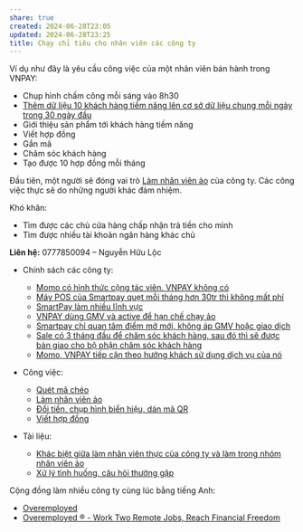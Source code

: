 ```yaml
---
share: true
created: 2024-06-28T23:05
updated: 2024-06-28T23:25
title: Chạy chỉ tiêu cho nhân viên các công ty
---
```


Ví dụ như đây là yêu cầu công việc của một nhân viên bán hành trong VNPAY:
- Chụp hình chấm công mỗi sáng vào 8h30
- [Thêm dữ liệu 10 khách hàng tiềm năng lên cơ sở dữ liệu chung mỗi ngày trong 30 ngày đầu](../../../Hi%E1%BB%83u%20bi%E1%BA%BFt%20s%C3%A2u/Trung%20gian%20thanh%20to%C3%A1n/L%E1%BB%A3i%20%C3%ADch,%20%C4%91%E1%BB%99ng%20c%C6%A1%20c%E1%BB%A7a%20c%C3%A1c%20b%C3%AAn/C%C3%B4ng%20ty%20kh%C3%B4ng%20quan%20t%C3%A2m%20d%E1%BB%AF%20li%E1%BB%87u%20c%E1%BB%ADa%20h%C3%A0ng%20do%20nh%C3%A2n%20vi%C3%AAn%20g%E1%BB%ADi%20v%E1%BB%81%20c%C3%B3%20b%E1%BB%8B%20tr%C3%B9ng%20l%E1%BA%B7p%20hay%20kh%C3%B4ng.md)
- Giới thiệu sản phẩm tới khách hàng tiềm năng
- Viết hợp đồng
- Gắn mã
- Chăm sóc khách hàng
- Tạo được 10 hợp đồng mỗi tháng

Đầu tiên, một người sẽ đóng vai trò [Làm nhân viên ảo](./C%C3%B4ng%20vi%E1%BB%87c/L%C3%A0m%20nh%C3%A2n%20vi%C3%AAn%20%E1%BA%A3o.md) của công ty. Các công việc thực sẽ do những người khác đảm nhiệm.

Khó khăn:
- Tìm được các chủ cửa hàng chấp nhận trả tiền cho mình
- Tìm được nhiều tài khoản ngân hàng khác chủ

**Liên hệ:** 0777850094 – Nguyễn Hữu Lộc

- Chính sách các công ty: 
    - [Momo có hình thức cộng tác viên. VNPAY không có](./Ch%C3%ADnh%20s%C3%A1ch%20c%C3%A1c%20c%C3%B4ng%20ty/Momo%20c%C3%B3%20h%C3%ACnh%20th%E1%BB%A9c%20c%E1%BB%99ng%20t%C3%A1c%20vi%C3%AAn.%20VNPAY%20kh%C3%B4ng%20c%C3%B3.md)
    - [Máy POS của Smartpay quẹt mỗi tháng hơn 30tr thì không mất phí](./Ch%C3%ADnh%20s%C3%A1ch%20c%C3%A1c%20c%C3%B4ng%20ty/M%C3%A1y%20POS%20c%E1%BB%A7a%20Smartpay%20qu%E1%BA%B9t%20m%E1%BB%97i%20th%C3%A1ng%20h%C6%A1n%2030tr%20th%C3%AC%20kh%C3%B4ng%20m%E1%BA%A5t%20ph%C3%AD.md)
    - [SmartPay làm nhiều lĩnh vực](./Ch%C3%ADnh%20s%C3%A1ch%20c%C3%A1c%20c%C3%B4ng%20ty/SmartPay%20l%C3%A0m%20nhi%E1%BB%81u%20l%C4%A9nh%20v%E1%BB%B1c.md)
    - [VNPAY dùng GMV và active để hạn chế chạy ảo](./Ch%C3%ADnh%20s%C3%A1ch%20c%C3%A1c%20c%C3%B4ng%20ty/VNPAY%20d%C3%B9ng%20GMV%20v%C3%A0%20active%20%C4%91%E1%BB%83%20h%E1%BA%A1n%20ch%E1%BA%BF%20ch%E1%BA%A1y%20%E1%BA%A3o.md)
    - [Smartpay chỉ quan tâm điểm mở mới, không áp GMV hoặc giao dịch](./Ch%C3%ADnh%20s%C3%A1ch%20c%C3%A1c%20c%C3%B4ng%20ty/Smartpay%20ch%E1%BB%89%20quan%20t%C3%A2m%20%C4%91i%E1%BB%83m%20m%E1%BB%9F%20m%E1%BB%9Bi,%20kh%C3%B4ng%20%C3%A1p%20GMV%20ho%E1%BA%B7c%20giao%20d%E1%BB%8Bch.md)
    - [Sale có 3 tháng đầu để chăm sóc khách hàng, sau đó thì sẽ được bàn giao cho bộ phận chăm sóc khách hàng](./Ch%C3%ADnh%20s%C3%A1ch%20c%C3%A1c%20c%C3%B4ng%20ty/Sale%20c%C3%B3%203%20th%C3%A1ng%20%C4%91%E1%BA%A7u%20%C4%91%E1%BB%83%20ch%C4%83m%20s%C3%B3c%20kh%C3%A1ch%20h%C3%A0ng,%20sau%20%C4%91%C3%B3%20th%C3%AC%20s%E1%BA%BD%20%C4%91%C6%B0%E1%BB%A3c%20b%C3%A0n%20giao%20cho%20b%E1%BB%99%20ph%E1%BA%ADn%20ch%C4%83m%20s%C3%B3c%20kh%C3%A1ch%20h%C3%A0ng.md)
    - [Momo, VNPAY tiếp cận theo hướng khách sử dụng dịch vụ của nó](./Ch%C3%ADnh%20s%C3%A1ch%20c%C3%A1c%20c%C3%B4ng%20ty/Momo,%20VNPAY%20ti%E1%BA%BFp%20c%E1%BA%ADn%20theo%20h%C6%B0%E1%BB%9Bng%20kh%C3%A1ch%20s%E1%BB%AD%20d%E1%BB%A5ng%20d%E1%BB%8Bch%20v%E1%BB%A5%20c%E1%BB%A7a%20n%C3%B3.md)

- Công việc: 
    - [Quét mã chéo](./C%C3%B4ng%20vi%E1%BB%87c/Qu%C3%A9t%20m%C3%A3%20ch%C3%A9o.md)
    - [Làm nhân viên ảo](./C%C3%B4ng%20vi%E1%BB%87c/L%C3%A0m%20nh%C3%A2n%20vi%C3%AAn%20%E1%BA%A3o.md)
    - [Đổi tiền, chụp hình biển hiệu, dán mã QR](./C%C3%B4ng%20vi%E1%BB%87c/%C4%90%E1%BB%95i%20ti%E1%BB%81n,%20ch%E1%BB%A5p%20h%C3%ACnh%20bi%E1%BB%83n%20hi%E1%BB%87u,%20d%C3%A1n%20m%C3%A3%20QR.md)
    - [Viết hợp đồng](./C%C3%B4ng%20vi%E1%BB%87c/Vi%E1%BA%BFt%20h%E1%BB%A3p%20%C4%91%E1%BB%93ng.md)

- Tài liệu: 
    - [Khác biệt giữa làm nhân viên thực của công ty và làm trong nhóm nhân viên ảo](./T%C3%A0i%20li%E1%BB%87u/Kh%C3%A1c%20bi%E1%BB%87t%20gi%E1%BB%AFa%20l%C3%A0m%20nh%C3%A2n%20vi%C3%AAn%20th%E1%BB%B1c%20c%E1%BB%A7a%20c%C3%B4ng%20ty%20v%C3%A0%20l%C3%A0m%20trong%20nh%C3%B3m%20nh%C3%A2n%20vi%C3%AAn%20%E1%BA%A3o.md)
    - [Xử lý tình huống, câu hỏi thường gặp](./T%C3%A0i%20li%E1%BB%87u/X%E1%BB%AD%20l%C3%BD%20t%C3%ACnh%20hu%E1%BB%91ng,%20c%C3%A2u%20h%E1%BB%8Fi%20th%C6%B0%E1%BB%9Dng%20g%E1%BA%B7p.md)



Cộng đồng làm nhiều công ty cùng lúc bằng tiếng Anh:
- [Overemployed](https://www.reddit.com/r/overemployed/)
- [Overemployed ® - Work Two Remote Jobs, Reach Financial Freedom](https://overemployed.com/ "Overemployed ® - Work Two Remote Jobs, Reach Financial Freedom")